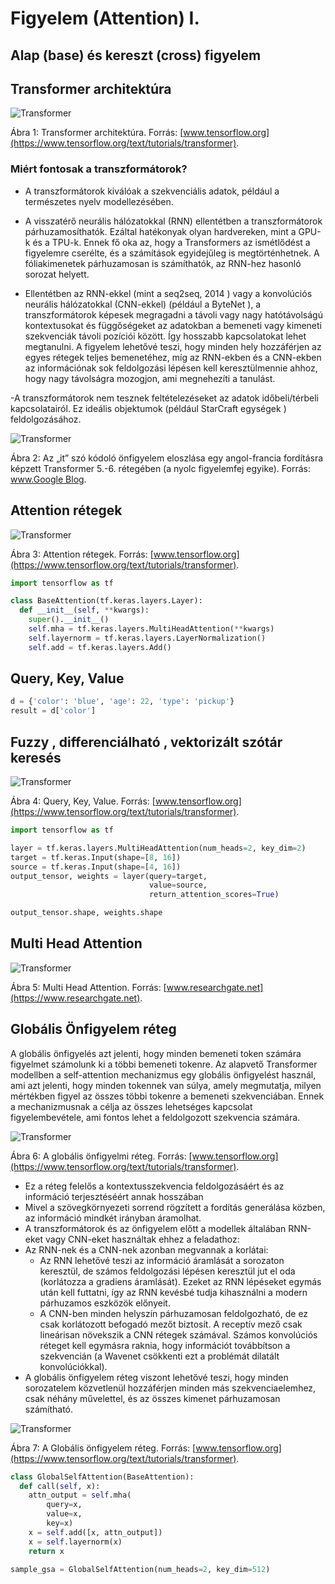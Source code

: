# Figyelem (Attention) I.
## Alap (base) és kereszt (cross) figyelem

## Transformer architektúra

<img src="https://www.tensorflow.org/images/tutorials/transformer/transformer.png" alt="Transformer">

Ábra 1: Transformer architektúra. Forrás: [www.tensorflow.org](https://www.tensorflow.org/text/tutorials/transformer).

### Miért fontosak a transzformátorok?

- A transzformátorok kiválóak a szekvenciális adatok, például a természetes nyelv modellezésében.

- A visszatérő neurális hálózatokkal (RNN) ellentétben a transzformátorok párhuzamosíthatók. Ezáltal hatékonyak olyan hardvereken, mint a GPU-k és a TPU-k. Ennek fő oka az, hogy a Transformers az ismétlődést a figyelemre cserélte, és a számítások egyidejűleg is megtörténhetnek. A fóliakimenetek párhuzamosan is számíthatók, az RNN-hez hasonló sorozat helyett.

- Ellentétben az RNN-ekkel (mint a seq2seq, 2014 ) vagy a konvolúciós neurális hálózatokkal (CNN-ekkel) (például a ByteNet ), a transzformátorok képesek megragadni a távoli vagy nagy hatótávolságú kontextusokat és függőségeket az adatokban a bemeneti vagy kimeneti szekvenciák távoli pozíciói között. Így hosszabb kapcsolatokat lehet megtanulni. A figyelem lehetővé teszi, hogy minden hely hozzáférjen az egyes rétegek teljes bemenetéhez, míg az RNN-ekben és a CNN-ekben az információnak sok feldolgozási lépésen kell keresztülmennie ahhoz, hogy nagy távolságra mozogjon, ami megnehezíti a tanulást.

-A transzformátorok nem tesznek feltételezéseket az adatok időbeli/térbeli kapcsolatairól. Ez ideális objektumok (például StarCraft egységek ) feldolgozásához.

<img src="https://www.tensorflow.org/images/tutorials/transformer/encoder_self_attention_distribution.png" alt="Transformer">

Ábra 2: Az „it” szó kódoló önfigyelem eloszlása ​​egy angol-francia fordításra képzett Transformer 5.-6. rétegében (a nyolc figyelemfej egyike). Forrás: [www.Google Blog](https://blog-research-google.translate.goog/2017/08/transformer-novel-neural-network.html?_x_tr_sl=en&_x_tr_tl=hu&_x_tr_hl=hu&_x_tr_pto=wapp).

## Attention rétegek

<img src="https://www.tensorflow.org/images/tutorials/transformer/BaseAttention.png" alt="Transformer">

Ábra 3: Attention rétegek. Forrás: [www.tensorflow.org](https://www.tensorflow.org/text/tutorials/transformer).

```python
import tensorflow as tf

class BaseAttention(tf.keras.layers.Layer):
  def __init__(self, **kwargs):
    super().__init__()
    self.mha = tf.keras.layers.MultiHeadAttention(**kwargs)
    self.layernorm = tf.keras.layers.LayerNormalization()
    self.add = tf.keras.layers.Add()
```

## Query, Key, Value

```python
d = {'color': 'blue', 'age': 22, 'type': 'pickup'}
result = d['color']
```

## Fuzzy , differenciálható , vektorizált szótár keresés

<img src="https://www.tensorflow.org/images/tutorials/transformer/BaseAttention-new.png" alt="Transformer">

Ábra 4: Query, Key, Value. Forrás: [www.tensorflow.org](https://www.tensorflow.org/text/tutorials/transformer).

```python
import tensorflow as tf

layer = tf.keras.layers.MultiHeadAttention(num_heads=2, key_dim=2)
target = tf.keras.Input(shape=[8, 16])
source = tf.keras.Input(shape=[4, 16])
output_tensor, weights = layer(query=target,
                               value=source,
                               return_attention_scores=True)

output_tensor.shape, weights.shape
```

## Multi Head Attention

<img src="https://www.researchgate.net/publication/351019792/figure/fig1/AS:1014991599726592@1619004263146/Multi-Head-Attention-consists-of-several-Scaled-Dot-Product-Attention-layers-running.png" alt="Transformer">

Ábra 5: Multi Head Attention. Forrás: [www.researchgate.net](https://www.researchgate.net).

## Globális Önfigyelem réteg

A globális önfigyelés azt jelenti, hogy minden bemeneti token számára figyelmet számolunk ki a többi bemeneti tokenre. Az alapvető Transformer modellben a self-attention mechanizmus egy globális önfigyelést használ, ami azt jelenti, hogy minden tokennek van súlya, amely megmutatja, milyen mértékben figyel az összes többi tokenre a bemeneti szekvenciában. Ennek a mechanizmusnak a célja az összes lehetséges kapcsolat figyelembevétele, ami fontos lehet a feldolgozott szekvencia számára.

<img src="https://www.tensorflow.org/images/tutorials/transformer/SelfAttention.png" alt="Transformer">

Ábra 6: A globális önfigyelmi réteg. Forrás: [www.tensorflow.org](https://www.tensorflow.org/text/tutorials/transformer).

+ Ez a réteg felelős a kontextusszekvencia feldolgozásáért és az információ terjesztéséért annak hosszában
+ Mivel a szövegkörnyezeti sorrend rögzített a fordítás generálása közben, az információ mindkét irányban áramolhat.
+ A transzformátorok és az önfigyelem előtt a modellek általában RNN-eket vagy CNN-eket használtak ehhez a feladathoz:
+ Az RNN-nek és a CNN-nek azonban megvannak a korlátai:
    + Az RNN lehetővé teszi az információ áramlását a sorozaton keresztül, de számos feldolgozási lépésen keresztül jut el oda (korlátozza a gradiens áramlását). Ezeket az RNN lépéseket egymás után kell futtatni, így az RNN kevésbé tudja kihasználni a modern párhuzamos eszközök előnyeit.
    + A CNN-ben minden helyszín párhuzamosan feldolgozható, de ez csak korlátozott befogadó mezőt biztosít. A receptív mező csak lineárisan növekszik a CNN rétegek számával. Számos konvolúciós réteget kell egymásra raknia, hogy információt továbbítson a szekvencián (a Wavenet csökkenti ezt a problémát dilatált konvolúciókkal).
+ A globális önfigyelem réteg viszont lehetővé teszi, hogy minden sorozatelem közvetlenül hozzáférjen minden más szekvenciaelemhez, csak néhány művelettel, és az összes kimenet párhuzamosan számítható.

<img src="https://www.tensorflow.org/images/tutorials/transformer/SelfAttention-new-full.png" alt="Transformer">

Ábra 7: A Globális önfigyelem réteg. Forrás: [www.tensorflow.org](https://www.tensorflow.org/text/tutorials/transformer).

```python
class GlobalSelfAttention(BaseAttention):
  def call(self, x):
    attn_output = self.mha(
        query=x,
        value=x,
        key=x)
    x = self.add([x, attn_output])
    x = self.layernorm(x)
    return x
```

```python
sample_gsa = GlobalSelfAttention(num_heads=2, key_dim=512)
```